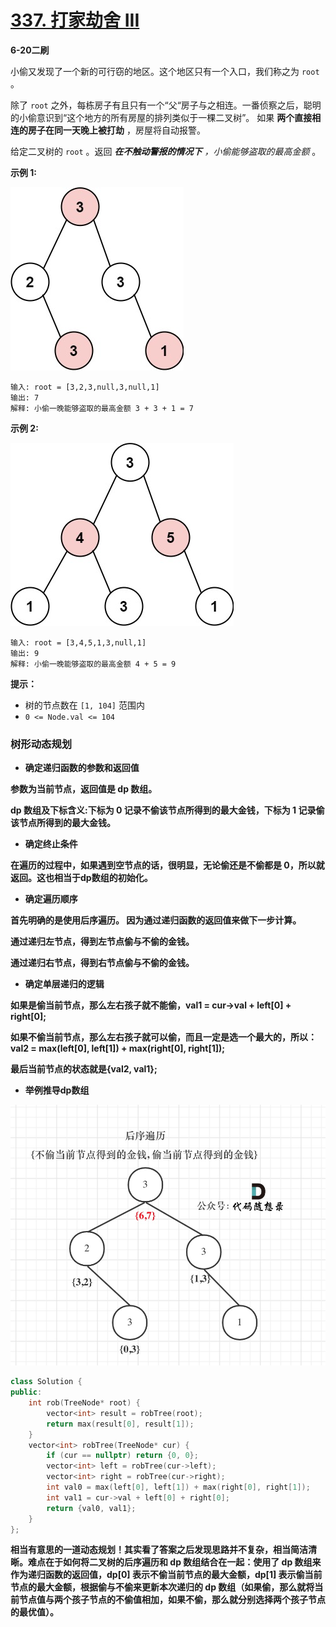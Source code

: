 # [337. 打家劫舍 III](https://leetcode-cn.com/problems/house-robber-iii/)

**6-20二刷**

小偷又发现了一个新的可行窃的地区。这个地区只有一个入口，我们称之为 `root` 。

除了 `root` 之外，每栋房子有且只有一个“父“房子与之相连。一番侦察之后，聪明的小偷意识到“这个地方的所有房屋的排列类似于一棵二叉树”。 如果 **两个直接相连的房子在同一天晚上被打劫** ，房屋将自动报警。

给定二叉树的 `root` 。返回 ***在不触动警报的情况下** ，小偷能够盗取的最高金额* 。

**示例 1:**

![img](../../Images/21.打家劫舍III.assets/rob1-tree.jpg)

```
输入: root = [3,2,3,null,3,null,1]
输出: 7 
解释: 小偷一晚能够盗取的最高金额 3 + 3 + 1 = 7
```

**示例 2:**

![img](../../Images/21.打家劫舍III.assets/rob2-tree.jpg)

```
输入: root = [3,4,5,1,3,null,1]
输出: 9
解释: 小偷一晚能够盗取的最高金额 4 + 5 = 9
```

**提示：**

- 树的节点数在 `[1, 104]` 范围内
- `0 <= Node.val <= 104`

### 树形动态规划

- **确定递归函数的参数和返回值**

**参数为当前节点，返回值是 dp 数组。**

**dp 数组及下标含义:下标为 0 记录不偷该节点所得到的最大金钱，下标为 1 记录偷该节点所得到的最大金钱。**

- **确定终止条件**

**在遍历的过程中，如果遇到空节点的话，很明显，无论偷还是不偷都是 0，所以就返回。这也相当于dp数组的初始化。**

- **确定遍历顺序**

**首先明确的是使用后序遍历。 因为通过递归函数的返回值来做下一步计算。**

**通过递归左节点，得到左节点偷与不偷的金钱。**

**通过递归右节点，得到右节点偷与不偷的金钱。**

- **确定单层递归的逻辑**

**如果是偷当前节点，那么左右孩子就不能偷，val1 = cur->val + left[0] + right[0];** 

**如果不偷当前节点，那么左右孩子就可以偷，而且一定是选一个最大的，所以：val2 = max(left[0], left[1]) + max(right[0], right[1]);**

**最后当前节点的状态就是{val2, val1};**

- **举例推导dp数组**

![337.打家劫舍III](../../Images/21.打家劫舍III.assets/337.打家劫舍III.jpg)

```c++
class Solution {
public:
    int rob(TreeNode* root) {
        vector<int> result = robTree(root);
        return max(result[0], result[1]);
    }
    vector<int> robTree(TreeNode* cur) {
        if (cur == nullptr) return {0, 0};
        vector<int> left = robTree(cur->left);
        vector<int> right = robTree(cur->right);
        int val0 = max(left[0], left[1]) + max(right[0], right[1]);
        int val1 = cur->val + left[0] + right[0];
        return {val0, val1};
    }
};
```

**相当有意思的一道动态规划！其实看了答案之后发现思路并不复杂，相当简洁清晰。难点在于如何将二叉树的后序遍历和 dp 数组结合在一起：使用了 dp 数组来作为递归函数的返回值，dp[0] 表示不偷当前节点的最大金额，dp[1] 表示偷当前节点的最大金额，根据偷与不偷来更新本次递归的 dp 数组（如果偷，那么就将当前节点值与两个孩子节点的不偷值相加，如果不偷，那么就分别选择两个孩子节点的最优值）。**